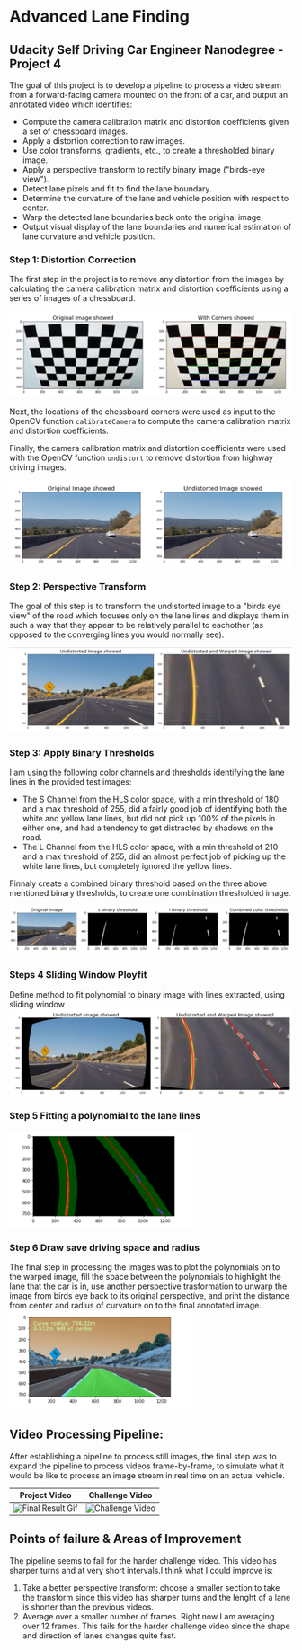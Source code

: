 # Advanced Lane Finding

## Udacity Self Driving Car Engineer Nanodegree - Project 4


The goal of this project is to develop a pipeline to process a video stream from a forward-facing camera mounted on the front of a car, and output an annotated video which identifies:
- Compute the camera calibration matrix and distortion coefficients given a set of chessboard images.
- Apply a distortion correction to raw images.
- Use color transforms, gradients, etc., to create a thresholded binary image.
- Apply a perspective transform to rectify binary image ("birds-eye view").
- Detect lane pixels and fit to find the lane boundary.
- Determine the curvature of the lane and vehicle position with respect to center.
- Warp the detected lane boundaries back onto the original image.
- Output visual display of the lane boundaries and numerical estimation of lane curvature and vehicle position.


### Step 1: Distortion Correction
The first step in the project is to remove any distortion from the images by calculating the camera calibration matrix and distortion coefficients using a series of images of a chessboard.

![Corners Image](./images/cornersshowed.png)

Next, the locations of the chessboard corners were used as input to the OpenCV function `calibrateCamera` to compute the camera calibration matrix and distortion coefficients. 

Finally, the camera calibration matrix and distortion coefficients were used with the OpenCV function `undistort` to remove distortion from highway driving images.

![Undistorted Image](./images/undistortedshowed.png)

### Step 2: Perspective Transform
The goal of this step is to transform the undistorted image to a "birds eye view" of the road which focuses only on the lane lines and displays them in such a way that they appear to be relatively parallel to eachother (as opposed to the converging lines you would normally see). 

![Birds Eye Image](./images/warpedshowed.png)

### Step 3: Apply Binary Thresholds
I am using the following color channels and thresholds identifying the lane lines in the provided test images:
- The S Channel from the HLS color space, with a min threshold of 180 and a max threshold of 255, did a fairly good job of identifying both the white and yellow lane lines, but did not pick up 100% of the pixels in either one, and had a tendency to get distracted by shadows on the road.
- The L Channel from the HLS color space, with a min threshold of 210 and a max threshold of 255, did an almost perfect job of picking up the white lane lines, but completely ignored the yellow lines.

Finnaly create a combined binary threshold based on the three above mentioned binary thresholds, to create one combination thresholded image.

![Binary Thresholds](./images/thresholds.png)

### Steps 4 Sliding Window Ployfit
Define method to fit polynomial to binary image with lines extracted, using sliding window 
![slide_window](./images/slide_window.png)

### Step 5 Fitting a polynomial to the lane lines
![Fit_lane](./images/fit_polynomial.PNG)

### Step 6 Draw save driving space and radius
The final step in processing the images was to plot the polynomials on to the warped image, fill the space between the polynomials to highlight the lane that the car is in, use another perspective trasformation to unwarp the image from birds eye back to its original perspective, and print the distance from center and radius of curvature on to the final annotated image.
![draw_lane](./images/draw_lane_and_radius.png)

## Video Processing Pipeline:
After establishing a pipeline to process still images, the final step was to expand the pipeline to process videos frame-by-frame, to simulate what it would be like to process an image stream in real time on an actual vehicle. 


|Project Video|Challenge Video|
|-------------|-------------|
|![Final Result Gif](./images/project_vid.gif)|![Challenge Video](./images/challenge.gif)|

## Points of failure & Areas of Improvement
The pipeline seems to fail for the harder challenge video. This video has sharper turns and at very short intervals.I think what I could improve is:

1. Take a better perspective transform: choose a smaller section to take the transform since this video has sharper turns and the lenght of a lane is shorter than the previous videos.
2. Average over a smaller number of frames. Right now I am averaging over 12 frames. This fails for the harder challenge video since the shape and direction of lanes changes quite fast.
